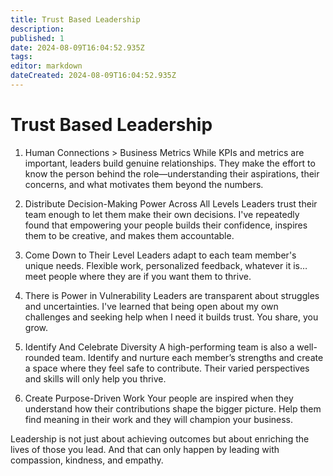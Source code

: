 ```yaml
---
title: Trust Based Leadership
description: 
published: 1
date: 2024-08-09T16:04:52.935Z
tags: 
editor: markdown
dateCreated: 2024-08-09T16:04:52.935Z
---
```


# Trust Based Leadership


1. Human Connections > Business Metrics
While KPIs and metrics are important, leaders build genuine relationships. They make the effort to know the person behind the role—understanding their aspirations, their concerns, and what motivates them beyond the numbers.

2. Distribute Decision-Making Power Across All Levels
Leaders trust their team enough to let them make their own decisions. I've repeatedly found that empowering your people builds their confidence, inspires them to be creative, and makes them accountable.

3. Come Down to Their Level
Leaders adapt to each team member's unique needs. Flexible work, personalized feedback, whatever it is… meet people where they are if you want them to thrive.

4. There is Power in Vulnerability
Leaders are transparent about struggles and uncertainties. I've learned that being open about my own challenges and seeking help when I need it builds trust. You share, you grow.

5. Identify And Celebrate Diversity
A high-performing team is also a well-rounded team. Identify and nurture each member’s strengths and create a space where they feel safe to contribute. Their varied perspectives and skills will only help you thrive.

6. Create Purpose-Driven Work
Your people are inspired when they understand how their contributions shape the bigger picture. Help them find meaning in their work and they will champion your business.

Leadership is not just about achieving outcomes but about enriching the lives of those you lead. And that can only happen by leading with compassion, kindness, and empathy.